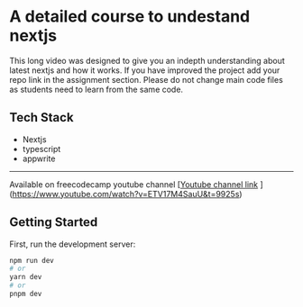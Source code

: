 # A detailed course to undestand nextjs

This long video was designed to give you an indepth understanding about latest nextjs and how it works. If you have improved the project add your repo link in the assignment section. Please do not change main code files as students need to learn from the same code.

## Tech Stack
- Nextjs
- typescript
- appwrite

---
Available on freecodecamp youtube channel
[[Youtube channel link](https://www.youtube.com/@HiteshChoudharydotcom)
](https://www.youtube.com/watch?v=ETV17M4SauU&t=9925s)
## Getting Started

First, run the development server:

```bash
npm run dev
# or
yarn dev
# or
pnpm dev
```
